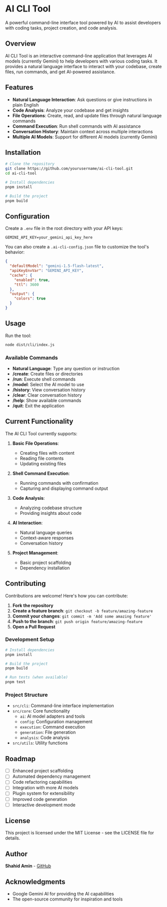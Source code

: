 # AI CLI Tool

A powerful command-line interface tool powered by AI to assist developers with coding tasks, project creation, and code analysis.

## Overview

AI CLI Tool is an interactive command-line application that leverages AI models (currently Gemini) to help developers with various coding tasks. It provides a natural language interface to interact with your codebase, create files, run commands, and get AI-powered assistance.

## Features

- **Natural Language Interaction**: Ask questions or give instructions in plain English
- **Code Analysis**: Analyze your codebase and get insights
- **File Operations**: Create, read, and update files through natural language commands
- **Command Execution**: Run shell commands with AI assistance
- **Conversation History**: Maintain context across multiple interactions
- **Multiple AI Models**: Support for different AI models (currently Gemini)

## Installation

```bash
# Clone the repository
git clone https://github.com/yourusername/ai-cli-tool.git
cd ai-cli-tool

# Install dependencies
pnpm install

# Build the project
pnpm build
```

## Configuration

Create a `.env` file in the root directory with your API keys:

```
GEMINI_API_KEY=your_gemini_api_key_here
```

You can also create a `.ai-cli-config.json` file to customize the tool's behavior:

```json
{
  "defaultModel": "gemini-1.5-flash-latest",
  "apiKeyEnvVar": "GEMINI_API_KEY",
  "cache": {
    "enabled": true,
    "ttl": 3600
  },
  "output": {
    "colors": true
  }
}
```

## Usage

Run the tool:

```bash
node dist/cli/index.js
```

### Available Commands

- **Natural Language**: Type any question or instruction
- **/create**: Create files or directories
- **/run**: Execute shell commands
- **/model**: Select the AI model to use
- **/history**: View conversation history
- **/clear**: Clear conversation history
- **/help**: Show available commands
- **/quit**: Exit the application

## Current Functionality

The AI CLI Tool currently supports:

1. **Basic File Operations**:
   - Creating files with content
   - Reading file contents
   - Updating existing files

2. **Shell Command Execution**:
   - Running commands with confirmation
   - Capturing and displaying command output

3. **Code Analysis**:
   - Analyzing codebase structure
   - Providing insights about code

4. **AI Interaction**:
   - Natural language queries
   - Context-aware responses
   - Conversation history

5. **Project Management**:
   - Basic project scaffolding
   - Dependency installation

## Contributing

Contributions are welcome! Here's how you can contribute:

1. **Fork the repository**
2. **Create a feature branch**: `git checkout -b feature/amazing-feature`
3. **Commit your changes**: `git commit -m 'Add some amazing feature'`
4. **Push to the branch**: `git push origin feature/amazing-feature`
5. **Open a Pull Request**

### Development Setup

```bash
# Install dependencies
pnpm install

# Build the project
pnpm build

# Run tests (when available)
pnpm test
```

### Project Structure

- `src/cli`: Command-line interface implementation
- `src/core`: Core functionality
  - `ai`: AI model adapters and tools
  - `config`: Configuration management
  - `execution`: Command execution
  - `generation`: File generation
  - `analysis`: Code analysis
- `src/utils`: Utility functions

## Roadmap

- [ ] Enhanced project scaffolding
- [ ] Automated dependency management
- [ ] Code refactoring capabilities
- [ ] Integration with more AI models
- [ ] Plugin system for extensibility
- [ ] Improved code generation
- [ ] Interactive development mode

## License

This project is licensed under the MIT License - see the LICENSE file for details.

## Author

**Shahid Amin** - [GitHub](https://github.com/aminshahid573)

## Acknowledgments

- Google Gemini AI for providing the AI capabilities
- The open-source community for inspiration and tools 